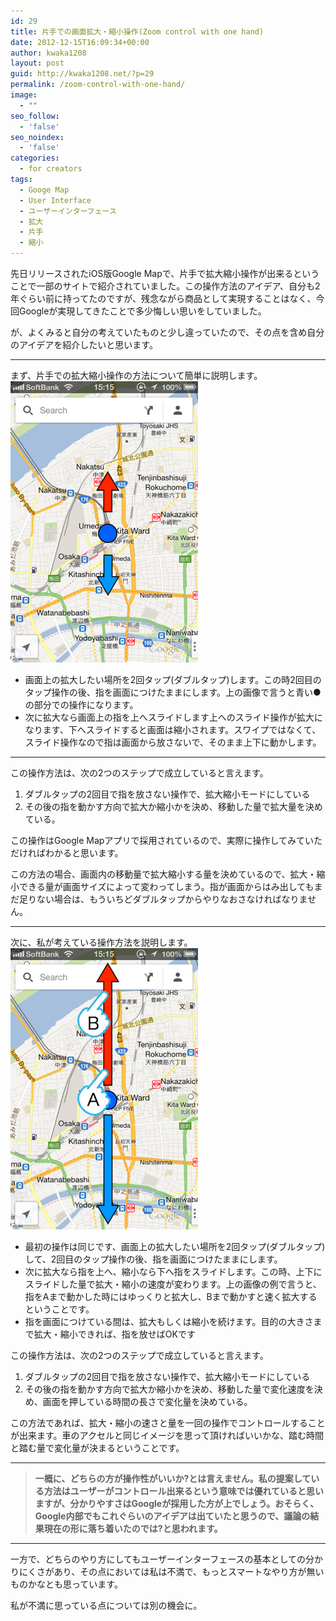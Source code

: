 ```yaml
---
id: 29
title: 片手での画面拡大・縮小操作(Zoom control with one hand)
date: 2012-12-15T16:09:34+00:00
author: kwaka1208
layout: post
guid: http://kwaka1208.net/?p=29
permalink: /zoom-control-with-one-hand/
image:
  - ""
seo_follow:
  - 'false'
seo_noindex:
  - 'false'
categories:
  - for creators
tags:
  - Googe Map
  - User Interface
  - ユーザーインターフェース
  - 拡大
  - 片手
  - 縮小
---
```

先日リリースされたiOS版Google Mapで、片手で拡大縮小操作が出来るということで一部のサイトで紹介されていました。この操作方法のアイデア、自分も2年ぐらい前に持ってたのですが、残念ながら商品として実現することはなく、今回Googleが実現してきたことで多少悔しい思いをしていました。

が、よくみると自分の考えていたものと少し違っていたので、その点を含め自分のアイデアを紹介したいと思います。
<hr>
まず、片手での拡大縮小操作の方法について簡単に説明します。
<img src="/assets/images/2012/12/1.png" alt="片手で画面拡大縮小" width="300" height="450" class="alignnone size-full wp-image-83" />
<ul>
	<li>画面上の拡大したい場所を2回タップ(ダブルタップ)します。この時2回目のタップ操作の後、指を画面につけたままにします。上の画像で言うと青い●の部分での操作になります。</li>
	<li>次に拡大なら画面上の指を上へスライドします上へのスライド操作が拡大になります、下へスライドすると画面は縮小されます。スワイプではなくて、スライド操作なので指は画面から放さないで、そのまま上下に動かします。</li>
</ul>
<hr>
この操作方法は、次の2つのステップで成立していると言えます。
<ol>
	<li>ダブルタップの2回目で指を放さない操作で、拡大縮小モードにしている</li>
	<li>その後の指を動かす方向で拡大か縮小かを決め、移動した量で拡大量を決めている。</li>
</ol>
この操作はGoogle Mapアプリで採用されているので、実際に操作してみていただければわかると思います。

この方法の場合、画面内の移動量で拡大縮小する量を決めているので、拡大・縮小できる量が画面サイズによって変わってしまう。指が画面からはみ出してもまだ足りない場合は、もういちどダブルタップからやりなおさなければなりません。
<hr>
次に、私が考えている操作方法を説明します。

<img src="/assets/images/2012/12/2.png" alt="片手で画面拡大・縮小" width="300" height="450" class="alignnone size-full wp-image-86" />
<ul>
	<li>最初の操作は同じです、画面上の拡大したい場所を2回タップ(ダブルタップ)して、2回目のタップ操作の後、指を画面につけたままにします。</li>
	<li>次に拡大なら指を上へ、縮小なら下へ指をスライドします。この時、上下にスライドした量で拡大・縮小の速度が変わります。上の画像の例で言うと、指をAまで動かした時にはゆっくりと拡大し、Bまで動かすと速く拡大するということです。</li>
	<li>指を画面につけている間は、拡大もしくは縮小を続けます。目的の大きさまで拡大・縮小できれば、指を放せばOKです</li>
</ul>
この操作方法は、次の2つのステップで成立していると言えます。
<ol>
	<li>ダブルタップの2回目で指を放さない操作で、拡大縮小モードにしている</li>
	<li>その後の指を動かす方向で拡大か縮小かを決め、移動した量で変化速度を決め、画面を押している時間の長さで変化量を決めている。</li>
</ol>

この方法であれば、拡大・縮小の速さと量を一回の操作でコントロールすることが出来ます。車のアクセルと同じイメージを思って頂ければいいかな、踏む時間と踏む量で変化量が決まるということです。
<hr>
<blockquote><strong>一概に、どちらの方が操作性がいいか?とは言えません。私の提案している方法はユーザーがコントロール出来るという意味では優れていると思いますが、分かりやすさはGoogleが採用した方が上でしょう。おそらく、Google内部でもこれぐらいのアイデアは出ていたと思うので、議論の結果現在の形に落ち着いたのでは?と思われます。</strong>
</blockquote>
<hr>
一方で、どちらのやり方にしてもユーザーインターフェースの基本としての分かりにくさがあり、その点においては私は不満で、もっとスマートなやり方が無いものかなとも思っています。

私が不満に思っている点については別の機会に。